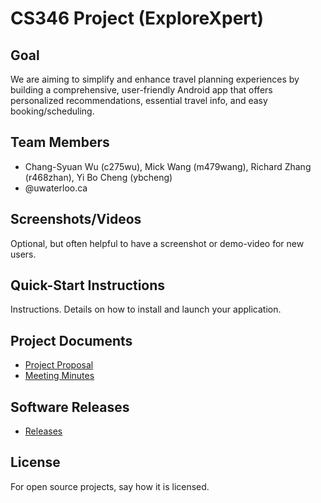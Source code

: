 # CS346 Project (ExploreXpert)

## Goal
We are aiming to simplify and enhance travel planning experiences by building a comprehensive, user-friendly Android app that offers personalized recommendations, essential travel info, and easy booking/scheduling. 

## Team Members

* Chang-Syuan Wu (c275wu), Mick Wang (m479wang), Richard Zhang (r468zhan), Yi Bo Cheng (ybcheng)
* @uwaterloo.ca

## Screenshots/Videos
Optional, but often helpful to have a screenshot or demo-video for new users.

## Quick-Start Instructions
Instructions. Details on how to install and launch your application. 

## Project Documents
* [Project Proposal](https://git.uwaterloo.ca/c275wu/cs346-project/-/wikis/Project-Proposal)
* [Meeting Minutes](https://git.uwaterloo.ca/c275wu/cs346-project/-/wikis/Meeting-Minutes)

## Software Releases
* [Releases](https://git.uwaterloo.ca/c275wu/cs346-project/-/releases)

## License
For open source projects, say how it is licensed.
